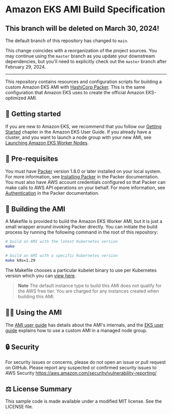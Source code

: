 # Amazon EKS AMI Build Specification

## This branch will be deleted on **March 30, 2024**!

The default branch of this repository has changed to `main`.

This change coincides with a reorganization of the project sources. You may continue using the `master` branch as you update your downstream dependencies, but you'll need to explicitly check out the `master` branch after February 29, 2024.

---

This repository contains resources and configuration scripts for building a
custom Amazon EKS AMI with [HashiCorp Packer](https://www.packer.io/). This is
the same configuration that Amazon EKS uses to create the official Amazon
EKS-optimized AMI.

## 🚀 Getting started

If you are new to Amazon EKS, we recommend that you follow
our [Getting Started](https://docs.aws.amazon.com/eks/latest/userguide/getting-started.html)
chapter in the Amazon EKS User Guide. If you already have a cluster, and you
want to launch a node group with your new AMI, see [Launching Amazon EKS Worker
Nodes](https://docs.aws.amazon.com/eks/latest/userguide/launch-workers.html).

## 🔢 Pre-requisites

You must have [Packer](https://www.packer.io/) version 1.8.0 or later installed on your local system.
For more information, see [Installing Packer](https://www.packer.io/docs/install/index.html)
in the Packer documentation. You must also have AWS account credentials
configured so that Packer can make calls to AWS API operations on your behalf.
For more information, see [Authentication](https://www.packer.io/docs/builders/amazon.html#specifying-amazon-credentials)
in the Packer documentation.

## 👷 Building the AMI

A Makefile is provided to build the Amazon EKS Worker AMI, but it is just a small wrapper around
invoking Packer directly. You can initiate the build process by running the
following command in the root of this repository:

```bash
# build an AMI with the latest Kubernetes version
make

# build an AMI with a specific Kubernetes version
make k8s=1.29
```

The Makefile chooses a particular kubelet binary to use per Kubernetes version which you can [view here](Makefile).

> **Note**
> The default instance type to build this AMI does not qualify for the AWS free tier.
> You are charged for any instances created when building this AMI.

## 👩‍💻 Using the AMI

The [AMI user guide](https://awslabs.github.io/amazon-eks-ami/USER_GUIDE/) has details about the AMI's internals, and the [EKS user guide](https://docs.aws.amazon.com/eks/latest/userguide/launch-templates.html#launch-template-custom-ami) explains how to use a custom AMI in a managed node group.

## 🔒 Security

For security issues or concerns, please do not open an issue or pull request on GitHub. Please report any suspected or confirmed security issues to AWS Security https://aws.amazon.com/security/vulnerability-reporting/

## ⚖️ License Summary

This sample code is made available under a modified MIT license. See the LICENSE file.
